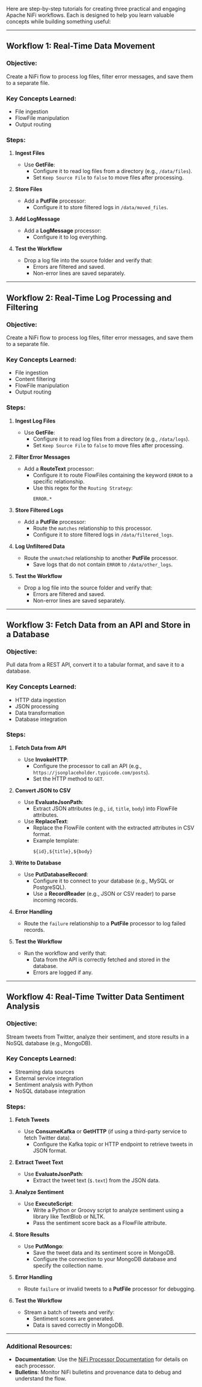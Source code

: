 Here are step-by-step tutorials for creating three practical and engaging Apache NiFi workflows. Each is designed to help you learn valuable concepts while building something useful:

---

## **Workflow 1: Real-Time Data Movement**

### Objective:
Create a NiFi flow to process log files, filter error messages, and save them to a separate file.

### Key Concepts Learned:
- File ingestion
- FlowFile manipulation
- Output routing

### Steps:
1. **Ingest Files**
   - Use **GetFile**:
     - Configure it to read log files from a directory (e.g., `/data/files`).
     - Set `Keep Source File` to `false` to move files after processing.

2. **Store Files**
   - Add a **PutFile** processor:
     - Configure it to store filtered logs in `/data/moved_files`.

3. **Add LogMessage**
   - Add a **LogMessage** processor:
     - Configure it to log everything.

4. **Test the Workflow**
   - Drop a log file into the source folder and verify that:
     - Errors are filtered and saved.
     - Non-error lines are saved separately.

---

## **Workflow 2: Real-Time Log Processing and Filtering**

### Objective:
Create a NiFi flow to process log files, filter error messages, and save them to a separate file.

### Key Concepts Learned:
- File ingestion
- Content filtering
- FlowFile manipulation
- Output routing

### Steps:
1. **Ingest Log Files**
   - Use **GetFile**:
     - Configure it to read log files from a directory (e.g., `/data/logs`).
     - Set `Keep Source File` to `false` to move files after processing.

2. **Filter Error Messages**
   - Add a **RouteText** processor:
     - Configure it to route FlowFiles containing the keyword `ERROR` to a specific relationship.
     - Use this regex for the `Routing Strategy`:
       ```
       ERROR.*
       ```

3. **Store Filtered Logs**
   - Add a **PutFile** processor:
     - Route the `matches` relationship to this processor.
     - Configure it to store filtered logs in `/data/filtered_logs`.

4. **Log Unfiltered Data**
   - Route the `unmatched` relationship to another **PutFile** processor.
     - Save logs that do not contain `ERROR` to `/data/other_logs`.

5. **Test the Workflow**
   - Drop a log file into the source folder and verify that:
     - Errors are filtered and saved.
     - Non-error lines are saved separately.

---

## **Workflow 3: Fetch Data from an API and Store in a Database**

### Objective:
Pull data from a REST API, convert it to a tabular format, and save it to a database.

### Key Concepts Learned:
- HTTP data ingestion
- JSON processing
- Data transformation
- Database integration

### Steps:
1. **Fetch Data from API**
   - Use **InvokeHTTP**:
     - Configure the processor to call an API (e.g., `https://jsonplaceholder.typicode.com/posts`).
     - Set the HTTP method to `GET`.

2. **Convert JSON to CSV**
   - Use **EvaluateJsonPath**:
     - Extract JSON attributes (e.g., `id`, `title`, `body`) into FlowFile attributes.
   - Use **ReplaceText**:
     - Replace the FlowFile content with the extracted attributes in CSV format.
     - Example template:
       ```
       ${id},${title},${body}
       ```

3. **Write to Database**
   - Use **PutDatabaseRecord**:
     - Configure it to connect to your database (e.g., MySQL or PostgreSQL).
     - Use a **RecordReader** (e.g., JSON or CSV reader) to parse incoming records.

4. **Error Handling**
   - Route the `failure` relationship to a **PutFile** processor to log failed records.

5. **Test the Workflow**
   - Run the workflow and verify that:
     - Data from the API is correctly fetched and stored in the database.
     - Errors are logged if any.

---

## **Workflow 4: Real-Time Twitter Data Sentiment Analysis**

### Objective:
Stream tweets from Twitter, analyze their sentiment, and store results in a NoSQL database (e.g., MongoDB).

### Key Concepts Learned:
- Streaming data sources
- External service integration
- Sentiment analysis with Python
- NoSQL database integration

### Steps:
1. **Fetch Tweets**
   - Use **ConsumeKafka** or **GetHTTP** (if using a third-party service to fetch Twitter data).
     - Configure the Kafka topic or HTTP endpoint to retrieve tweets in JSON format.

2. **Extract Tweet Text**
   - Use **EvaluateJsonPath**:
     - Extract the tweet text (`$.text`) from the JSON data.

3. **Analyze Sentiment**
   - Use **ExecuteScript**:
     - Write a Python or Groovy script to analyze sentiment using a library like TextBlob or NLTK.
     - Pass the sentiment score back as a FlowFile attribute.

4. **Store Results**
   - Use **PutMongo**:
     - Save the tweet data and its sentiment score in MongoDB.
     - Configure the connection to your MongoDB database and specify the collection name.

5. **Error Handling**
   - Route `failure` or invalid tweets to a **PutFile** processor for debugging.

6. **Test the Workflow**
   - Stream a batch of tweets and verify:
     - Sentiment scores are generated.
     - Data is saved correctly in MongoDB.

---

### Additional Resources:
- **Documentation**: Use the [NiFi Processor Documentation](https://nifi.apache.org/docs.html) for details on each processor.
- **Bulletins**: Monitor NiFi bulletins and provenance data to debug and understand the flow.
